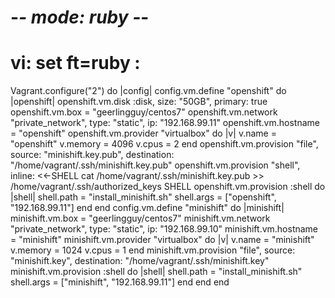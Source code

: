 
 # -*- mode: ruby -*-
 # vi: set ft=ruby :

Vagrant.configure("2") do |config|
  config.vm.define "openshift" do |openshift|
    openshift.vm.disk :disk, size: "50GB", primary: true
    openshift.vm.box = "geerlingguy/centos7"
    openshift.vm.network "private_network", type: "static", ip: "192.168.99.11"
    openshift.vm.hostname = "openshift"
    openshift.vm.provider "virtualbox" do |v|
      v.name = "openshift"
      v.memory = 4096
      v.cpus = 2
    end
    openshift.vm.provision "file", source: "minishift.key.pub", destination: "/home/vagrant/.ssh/minishift.key.pub"
    openshift.vm.provision "shell", inline: <<-SHELL
      cat /home/vagrant/.ssh/minishift.key.pub >> /home/vagrant/.ssh/authorized_keys
      SHELL
    openshift.vm.provision :shell do |shell|
      shell.path = "install_minishift.sh"
      shell.args = ["openshift", "192.168.99.11"]
    end
  end
  config.vm.define "minishift" do |minishift|
    minishift.vm.box = "geerlingguy/centos7"
    minishift.vm.network "private_network", type: "static", ip: "192.168.99.10"
    minishift.vm.hostname = "minishift"
    minishift.vm.provider "virtualbox" do |v|
        v.name = "minishift"
        v.memory = 1024
        v.cpus = 1
      end
      minishift.vm.provision "file", source: "minishift.key", destination: "/home/vagrant/.ssh/minishift.key"
    minishift.vm.provision :shell do |shell|
      shell.path = "install_minishift.sh"
      shell.args = ["minishift", "192.168.99.11"]
    end
  end
end